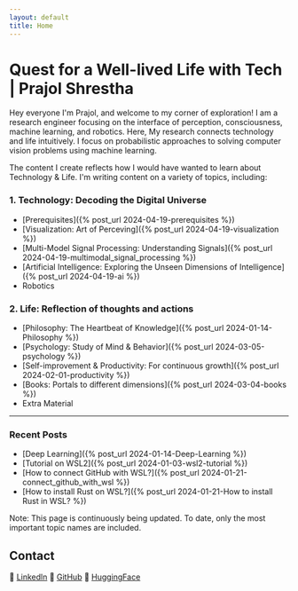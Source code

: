 ```yaml
---
layout: default
title: Home
---
```

# Quest for a Well-lived Life with Tech | Prajol Shrestha 

Hey everyone I'm Prajol, and welcome to my corner of exploration! 
I am a research engineer focusing on the interface of perception, consciousness, machine learning, and robotics.
Here, My research connects technology and life intuitively. I focus on probabilistic approaches to solving computer vision problems using machine learning.

The content I create reflects how I would have wanted to learn about Technology & Life.
I'm writing content on a variety of topics, including:

### 1. Technology: Decoding the Digital Universe
- [Prerequisites]({% post_url 2024-04-19-prerequisites %})
- [Visualization: Art of Perceving]({% post_url 2024-04-19-visualization %})
- [Multi-Model Signal Processing: Understanding Signals]({% post_url 2024-04-19-multimodal_signal_processing %})
- [Artificial Intelligence: Exploring the Unseen Dimensions of Intelligence]({% post_url 2024-04-19-ai %})
- Robotics

### 2. Life: Reflection of thoughts and actions
- [Philosophy: The Heartbeat of Knowledge]({% post_url 2024-01-14-Philosophy %})
- [Psychology: Study of Mind & Behavior]({% post_url 2024-03-05-psychology %})
- [Self-improvement & Productivity: For continuous growth]({% post_url 2024-02-01-productivity %}) 
- [Books: Portals to different dimensions]({% post_url 2024-03-04-books %})
- Extra Material


-----------------------------------------------------------------------------------------------------------------

### Recent Posts
- [Deep Learning]({% post_url 2024-01-14-Deep-Learning %})
- [Tutorial on WSL2]({% post_url 2024-01-03-wsl2-tutorial %})
- [How to connect GitHub with WSL?]({% post_url 2024-01-21-connect_github_with_wsl %})
- [How to install Rust on WSL?]({% post_url 2024-01-21-How to install Rust in WSL? %})




Note: This page is continuously being updated. To date, only the most important topic names are included. 

## Contact
🔗 [Linkedln](https://www.linkedin.com/in/prajolshresthaa/) 
🔗 [GitHub](https://github.com/prajolshrestha)
🔗 [HuggingFace](https://huggingface.co/prajolshrestha)
